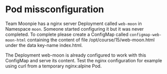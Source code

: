 # Pod missconfiguration

Team Moonpie has a nginx server Deployment called `web-moon` in Namespace `moon`. Someone started configuring it but it was never completed. To complete please create a ConfigMap called `configmap-web-moon-html` containing the content of file /opt/course/15/web-moon.html under the data key-name index.html.

The Deployment web-moon is already configured to work with this ConfigMap and serve its content. Test the nginx configuration for example using curl from a temporary nginx:alpine Pod.